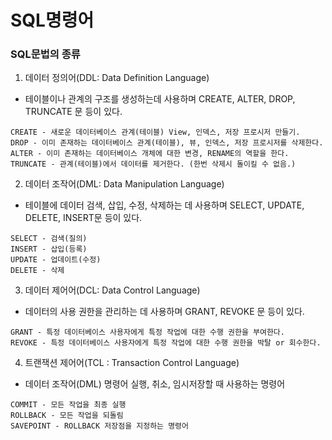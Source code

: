 # SQL명령어

### SQL문법의 종류
1. 데이터 정의어(DDL: Data Definition Language)
  - 테이블이나 관계의 구조를 생성하는데 사용하며 CREATE, ALTER, DROP, TRUNCATE 문 등이 있다.
```
CREATE - 새로운 데이터베이스 관계(테이블) View, 인덱스, 저장 프로시저 만들기.
DROP - 이미 존재하는 데이터베이스 관계(테이블), 뷰, 인덱스, 저장 프로시저를 삭제한다.
ALTER - 이미 존재하는 데이터베이스 개체에 대한 변경, RENAME의 역할을 한다.
TRUNCATE - 관계(테이블)에서 데이터를 제거한다. (한번 삭제시 돌이킬 수 없음.)
```

2. 데이터 조작어(DML: Data Manipulation Language)
  - 테이블에 데이터 검색, 삽입, 수정, 삭제하는 데 사용하며 SELECT, UPDATE, DELETE, INSERT문 등이 있다.
```
SELECT - 검색(질의)
INSERT - 삽입(등록)
UPDATE - 업데이트(수정)
DELETE - 삭제
```

3. 데이터 제어어(DCL: Data Control Language) 
  - 데이터의 사용 권한을 관리하는 데 사용하며 GRANT, REVOKE 문 등이 있다.
```
GRANT - 특정 데이터베이스 사용자에게 특정 작업에 대한 수행 권한을 부여한다.
REVOKE - 특정 데이터베이스 사용자에게 특정 작업에 대한 수행 권한을 박탈 or 회수한다.
```

4. 트랜잭션 제어어(TCL : Transaction Control Language)
  - 데이터 조작어(DML) 명령어 실행, 취소, 임시저장할 때 사용하는 명령어
```
COMMIT - 모든 작업을 최종 실행
ROLLBACK - 모든 작업을 되돌림
SAVEPOINT - ROLLBACK 저장점을 지정하는 명령어
```
